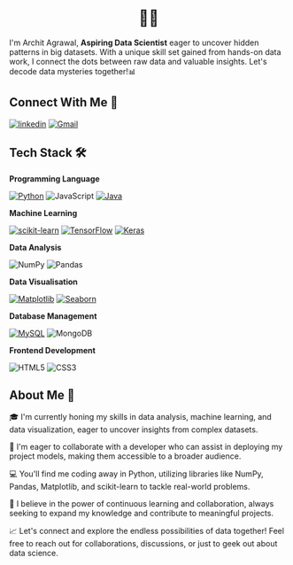 
<h1 align="center">🙋‍♂️  </h1>



I'm Archit Agrawal, **Aspiring Data Scientist** eager to uncover hidden patterns in big datasets. With a unique skill set gained from hands-on data work, I connect the dots between raw data and valuable insights. Let's decode data mysteries together!📊


## Connect With Me 🤝

[![linkedin](https://img.shields.io/badge/linkedin-0A66C2?style=for-the-badge&logo=linkedin&logoColor=white)](https://www.linkedin.com/in/archit-agrawal-860105293/)
[![Gmail](https://img.shields.io/badge/gmail-red?style=for-the-badge&logo=gmail&logoColor=white)](mailto:architagrawal063@gmail.com)

## Tech Stack 🛠
**Programming Language**

[![Python](https://img.shields.io/badge/Python-FFD43B?style=for-the-badge&logo=python&logoColor=blue)](https://www.python.org/)
![JavaScript](https://img.shields.io/badge/JavaScript-323330?style=for-the-badge&logo=javascript&logoColor=F7DF1E)
[![Java](https://img.shields.io/badge/Java-ED8B00?style=for-the-badge&logo=java&logoColor=white)](https://docs.oracle.com/en/java/)

**Machine Learning**

[![scikit-learn](https://img.shields.io/badge/scikit_learn-E10098?style=for-the-badge&logo=scikit-learn&logoColor=white)](https://scikit-learn.org/stable/)
[![TensorFlow](https://img.shields.io/badge/TensorFlow-white?style=for-the-badge&logo=tensorflow&logoColor=FF6F00)](https://www.tensorflow.org/)
[![Keras](https://img.shields.io/badge/keras-EE4C2C?style=for-the-badge&logo=keras&logoColor=white)](https://keras.io/)

**Data Analysis**

![NumPy](https://img.shields.io/badge/Numpy-777BB4?style=for-the-badge&logo=numpy&logoColor=white)
![Pandas](https://img.shields.io/badge/Pandas-2C2D72?style=for-the-badge&logo=pandas&logoColor=white)

**Data Visualisation**

[![Matplotlib](https://img.shields.io/badge/Matplotlib-777BB4?style=for-the-badge&logo=plotly&logoColor=white)](https://matplotlib.org/stable/index.html)
[![Seaborn](https://img.shields.io/badge/Seaborn-2C2D72?style=for-the-badge&logo=plotly&logoColor=white)](https://seaborn.pydata.org/)

**Database Management**

[![MySQL](https://img.shields.io/badge/MySQL-4479A1?style=for-the-badge&logo=mysql&logoColor=white)](https://dev.mysql.com/doc/)
![MongoDB](https://img.shields.io/badge/MongoDB-4EA94B?style=for-the-badge&logo=mongodb&logoColor=white)

**Frontend Development**

![HTML5](https://img.shields.io/badge/HTML5-E34F26?style=for-the-badge&logo=html5&logoColor=white)
![CSS3](https://img.shields.io/badge/CSS3-1572B6?style=for-the-badge&logo=css3&logoColor=white)

## About Me 🚀

🎓   I'm currently honing my skills in data analysis, machine learning, and data visualization, eager to uncover insights from complex datasets.

👬   I'm eager to collaborate with a developer who can assist in deploying my project models, making them accessible to a broader audience.

💻   You'll find me coding away in Python, utilizing libraries like NumPy, Pandas, Matplotlib, and scikit-learn to tackle real-world problems.

🌱   I believe in the power of continuous learning and collaboration, always seeking to expand my knowledge and contribute to meaningful projects.
   
📈   Let's connect and explore the endless possibilities of data together! Feel free to reach out for collaborations, discussions, or just to geek out about data science. 
